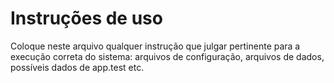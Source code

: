 # Instruções de uso

Coloque neste arquivo qualquer instrução que julgar pertinente para a execução correta do sistema: arquivos de configuração, arquivos de dados, possíveis dados de app.test etc.
